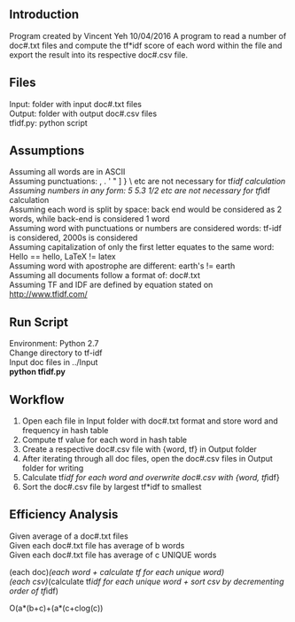 ## Introduction
Program created by Vincent Yeh 10/04/2016
A program to read a number of doc#.txt files and compute the tf*idf score of each word within the file and export the result into its respective doc#.csv file.

## Files
Input: folder with input doc#.txt files <br />
Output: folder with output doc#.csv files <br />
tfidf.py: python script <br />

## Assumptions
Assuming all words are in ASCII <br />
Assuming punctuations: , . ' " ] } \ etc are not necessary for tf*idf calculation <br />
Assuming numbers in any form: 5 5.3 1/2 etc are not necessary for tf*idf calculation <br />
Assuming each word is split by space: back end would be considered as 2 words, while back-end is considered 1 word <br />
Assuming word with punctuations or numbers are considered words: tf-idf is considered, 2000s is considered <br />
Assuming capitalization of only the first letter equates to the same word: Hello == hello, LaTeX != latex <br />
Assuming word with apostrophe are different: earth's != earth <br />
Assuming all documents follow a format of: doc#.txt <br />
Assuming TF and IDF are defined by equation stated on http://www.tfidf.com/

## Run Script
Environment: Python 2.7 <br />
Change directory to tf-idf <br />
Input doc files in ../Input <br />
**python tfidf.py**

## Workflow
1) Open each file in Input folder with doc#.txt format and store word and frequency in hash table <br />
2) Compute tf value for each word in hash table <br />
3) Create a respective doc#.csv file with {word, tf} in Output folder <br />
4) After iterating through all doc files, open the doc#.csv files in Output folder for writing <br />
5) Calculate tf*idf for each word and overwrite doc#.csv with {word, tf*idf} <br />
6) Sort the doc#.csv file by largest tf*idf to smallest <br />

## Efficiency Analysis
Given average of a doc#.txt files <br />
Given each doc#.txt file has average of b words <br />
Given each doc#.txt file has average of c UNIQUE words <br />

(each doc)*(each word + calculate tf for each unique word) <br />
(each csv)*(calculate tf*idf for each unique word + sort csv by decrementing order of tf*idf) <br />

O(a*(b+c)+(a*(c+clog(c))